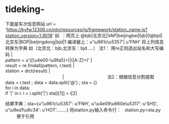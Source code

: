 # tideking-
下面是车次信息网站
  url = 'https://kyfw.12306.cn/otn/resources/js/framework/station_name.js?station_version=1.9018'
如  ：网页上 @bjb|北京北|VAP|beijingbei|bjb|0@bjd|北京东|BOP|beijingdong|bjd|1     编译器上：u'\u961c\u5357'| u'FNH'
将上列信息转换为字典 如｛北京北：bjb,北京东：bjd.....｝
 法1： 用re正则选出站名和大写编码               |              
 pattern = u'([\u4e00-\u9fa5]+)\|([A-Z]+)'     |                  
 result = re.findall(pattern, r.text)          |                   
 station = dict(result)                        |                                
                                               |                                   
 法2：根据信息分割提取                                               
  data = r.text     ;      data = data.split('@')     ;   sta = {}                                        
  for i in data:   
      if '|' in i:
           i = i.split('|')
           sta[i[1]] = i[2]
           
结果字典：sta={u'\u961c\u5357': u'FNH', u'\u4e09\u660e\u5317': u'SHS', u'\u9ed1\u6c34': u'HOT'........}
将station.py输入命令行：   station.py>sta.py            便于引用

